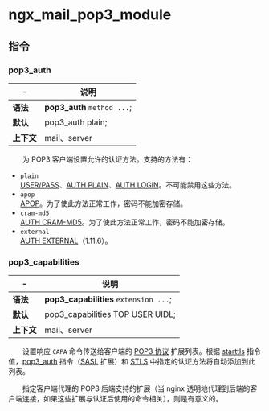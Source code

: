 # ngx_mail_pop3_module

## 指令

### pop3\_auth

|-|说明|
| ---| ----------------------|
|**语法**|**pop3_auth** `method ...`​;|
|**默认**|pop3\_auth plain;|
|**上下文**|mail、server|

　　为 POP3 客户端设置允许的认证方法。支持的方法有：

* ​`plain`​  
  [USER/PASS](https://tools.ietf.org/html/rfc1939)、[AUTH PLAIN](https://tools.ietf.org/html/rfc4616)、[AUTH LOGIN](https://tools.ietf.org/html/draft-murchison-sasl-login-00)。不可能禁用这些方法。
* ​`apop`​  
  [APOP](https://tools.ietf.org/html/rfc1939)。为了使此方法正常工作，密码不能加密存储。
* ​`cram-md5`​  
  [AUTH CRAM-MD5](https://tools.ietf.org/html/rfc2195)。为了使此方法正常工作，密码不能加密存储。
* ​`external`​  
  [AUTH EXTERNAL](https://tools.ietf.org/html/rfc4422)（1.11.6）。

### pop3\_capabilities

|-|说明|
| ---| --------------------------------------|
|**语法**|**pop3_capabilities** `extension ...`​;|
|**默认**|pop3\_capabilities TOP USER UIDL;|
|**上下文**|mail、server|

　　设置响应 `CAPA`​ 命令传送给客户端的 [POP3 协议](https://tools.ietf.org/html/rfc2449) 扩展列表。根据 [starttls](https://docshome.gitbook.io/nginx-docs/he-xin-gong-neng/mail/ngx_mail_ssl_module#starttls) 指令值，[pop3_auth](https://docshome.gitbook.io/nginx-docs/he-xin-gong-neng/mail/ngx_mail_pop3_module#pop3_auth) 指令（[SASL](https://tools.ietf.org/html/rfc2449) 扩展）和 [STLS](https://tools.ietf.org/html/rfc2595) 中指定的认证方法将自动添加到此列表。

　　指定客户端代理的 POP3 后端支持的扩展（当 nginx 透明地代理到后端的客户端连接，如果这些扩展与认证后使用的命令相关），则是有意义的。
